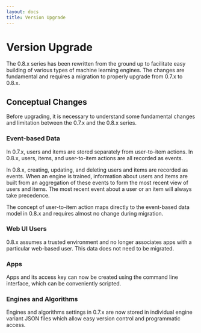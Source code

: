 ```yaml
---
layout: docs
title: Version Upgrade
---
```


# Version Upgrade

The 0.8.x series has been rewritten from the ground up to facilitate easy
building of various types of machine learning engines. The changes are
fundamental and requires a migration to properly upgrade from 0.7.x to 0.8.x.

## Conceptual Changes

Before upgrading, it is necessary to understand some fundamental changes and
limitation between the 0.7.x and the 0.8.x series.

### Event-based Data

In 0.7.x, users and items are stored separately from user-to-item actions. In
0.8.x, users, items, and user-to-item actions are all recorded as events.

In 0.8.x, creating, updating, and deleting users and items are recorded as
events. When an engine is trained, information about users and items are built
from an aggregation of these events to form the most recent view of users and
items. The most recent event about a user or an item will always take
precedence.

The concept of user-to-item action maps directly to the event-based data model
in 0.8.x and requires almost no change during migration.

### Web UI Users

0.8.x assumes a trusted environment and no longer associates apps with a
particular web-based user. This data does not need to be migrated.

### Apps

Apps and its access key can now be created using the command line interface,
which can be conveniently scripted.

### Engines and Algorithms

Engines and algorithms settings in 0.7.x are now stored in individual engine
variant JSON files which allow easy version control and programmatic access.

